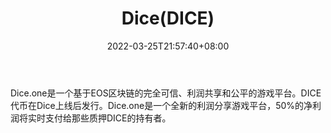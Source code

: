 ﻿---
weight: 
title: "Dice(DICE)"
description: "Dice.one是一个基于EOS区块链的完全可信、利润共享和公平的游戏平台"
date: 2022-03-25T21:57:40+08:00
lastmod: 2022-03-25T16:45:40+08:00
draft: false
authors: ["Metabd"]
featuredImage: "dicedice.webp"
link: ""
tags: ["数字代币","Dice(DICE)"]
categories: ["navigation"]
navigation: ["数字代币"]
lightgallery: true
toc: true
pinned: false
recommend: false
recommend1: false
---
Dice.one是一个基于EOS区块链的完全可信、利润共享和公平的游戏平台。DICE代币在Dice上线后发行。Dice.one是一个全新的利润分享游戏平台，50%的净利润将实时支付给那些质押DICE的持有者。
